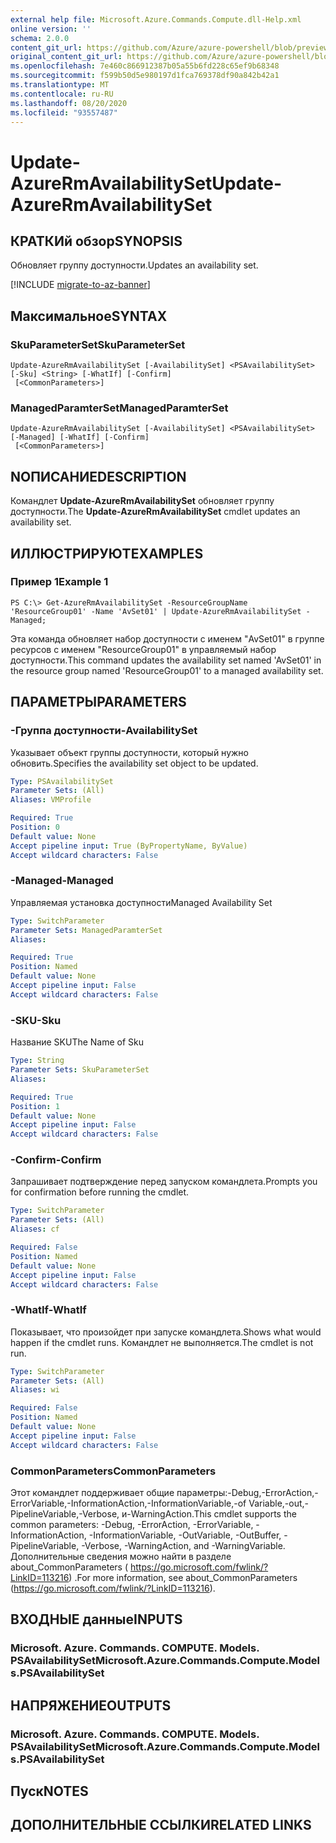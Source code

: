 ```yaml
---
external help file: Microsoft.Azure.Commands.Compute.dll-Help.xml
online version: ''
schema: 2.0.0
content_git_url: https://github.com/Azure/azure-powershell/blob/preview/src/ResourceManager/Compute/Stack/Commands.Compute/help/Update-AzureRmAvailabilitySet.md
original_content_git_url: https://github.com/Azure/azure-powershell/blob/preview/src/ResourceManager/Compute/Stack/Commands.Compute/help/Update-AzureRmAvailabilitySet.md
ms.openlocfilehash: 7e460c866912387b05a55b6fd228c65ef9b68348
ms.sourcegitcommit: f599b50d5e980197d1fca769378df90a842b42a1
ms.translationtype: MT
ms.contentlocale: ru-RU
ms.lasthandoff: 08/20/2020
ms.locfileid: "93557487"
---
```

# <span data-ttu-id="52cc3-101">Update-AzureRmAvailabilitySet</span><span class="sxs-lookup"><span data-stu-id="52cc3-101">Update-AzureRmAvailabilitySet</span></span>

## <span data-ttu-id="52cc3-102">КРАТКИй обзор</span><span class="sxs-lookup"><span data-stu-id="52cc3-102">SYNOPSIS</span></span>
<span data-ttu-id="52cc3-103">Обновляет группу доступности.</span><span class="sxs-lookup"><span data-stu-id="52cc3-103">Updates an availability set.</span></span>

[!INCLUDE [migrate-to-az-banner](../../includes/migrate-to-az-banner.md)]

## <span data-ttu-id="52cc3-104">Максимальное</span><span class="sxs-lookup"><span data-stu-id="52cc3-104">SYNTAX</span></span>

### <span data-ttu-id="52cc3-105">SkuParameterSet</span><span class="sxs-lookup"><span data-stu-id="52cc3-105">SkuParameterSet</span></span>
```
Update-AzureRmAvailabilitySet [-AvailabilitySet] <PSAvailabilitySet> [-Sku] <String> [-WhatIf] [-Confirm]
 [<CommonParameters>]
```

### <span data-ttu-id="52cc3-106">ManagedParamterSet</span><span class="sxs-lookup"><span data-stu-id="52cc3-106">ManagedParamterSet</span></span>
```
Update-AzureRmAvailabilitySet [-AvailabilitySet] <PSAvailabilitySet> [-Managed] [-WhatIf] [-Confirm]
 [<CommonParameters>]
```

## <span data-ttu-id="52cc3-107">NОПИСАНИЕ</span><span class="sxs-lookup"><span data-stu-id="52cc3-107">DESCRIPTION</span></span>
<span data-ttu-id="52cc3-108">Командлет **Update-AzureRmAvailabilitySet** обновляет группу доступности.</span><span class="sxs-lookup"><span data-stu-id="52cc3-108">The **Update-AzureRmAvailabilitySet** cmdlet updates an availability set.</span></span>

## <span data-ttu-id="52cc3-109">ИЛЛЮСТРИРУЮТ</span><span class="sxs-lookup"><span data-stu-id="52cc3-109">EXAMPLES</span></span>

### <span data-ttu-id="52cc3-110">Пример 1</span><span class="sxs-lookup"><span data-stu-id="52cc3-110">Example 1</span></span>
```
PS C:\> Get-AzureRmAvailabilitySet -ResourceGroupName 'ResourceGroup01' -Name 'AvSet01' | Update-AzureRmAvailabilitySet -Managed;
```

<span data-ttu-id="52cc3-111">Эта команда обновляет набор доступности с именем "AvSet01" в группе ресурсов с именем "ResourceGroup01" в управляемый набор доступности.</span><span class="sxs-lookup"><span data-stu-id="52cc3-111">This command updates the availability set named 'AvSet01' in the resource group named 'ResourceGroup01' to a managed availability set.</span></span>

## <span data-ttu-id="52cc3-112">ПАРАМЕТРЫ</span><span class="sxs-lookup"><span data-stu-id="52cc3-112">PARAMETERS</span></span>

### <span data-ttu-id="52cc3-113">-Группа доступности</span><span class="sxs-lookup"><span data-stu-id="52cc3-113">-AvailabilitySet</span></span>
<span data-ttu-id="52cc3-114">Указывает объект группы доступности, который нужно обновить.</span><span class="sxs-lookup"><span data-stu-id="52cc3-114">Specifies the availability set object to be updated.</span></span>

```yaml
Type: PSAvailabilitySet
Parameter Sets: (All)
Aliases: VMProfile

Required: True
Position: 0
Default value: None
Accept pipeline input: True (ByPropertyName, ByValue)
Accept wildcard characters: False
```

### <span data-ttu-id="52cc3-115">-Managed</span><span class="sxs-lookup"><span data-stu-id="52cc3-115">-Managed</span></span>
<span data-ttu-id="52cc3-116">Управляемая установка доступности</span><span class="sxs-lookup"><span data-stu-id="52cc3-116">Managed Availability Set</span></span>

```yaml
Type: SwitchParameter
Parameter Sets: ManagedParamterSet
Aliases: 

Required: True
Position: Named
Default value: None
Accept pipeline input: False
Accept wildcard characters: False
```

### <span data-ttu-id="52cc3-117">-SKU</span><span class="sxs-lookup"><span data-stu-id="52cc3-117">-Sku</span></span>
<span data-ttu-id="52cc3-118">Название SKU</span><span class="sxs-lookup"><span data-stu-id="52cc3-118">The Name of Sku</span></span>

```yaml
Type: String
Parameter Sets: SkuParameterSet
Aliases: 

Required: True
Position: 1
Default value: None
Accept pipeline input: False
Accept wildcard characters: False
```

### <span data-ttu-id="52cc3-119">-Confirm</span><span class="sxs-lookup"><span data-stu-id="52cc3-119">-Confirm</span></span>
<span data-ttu-id="52cc3-120">Запрашивает подтверждение перед запуском командлета.</span><span class="sxs-lookup"><span data-stu-id="52cc3-120">Prompts you for confirmation before running the cmdlet.</span></span>

```yaml
Type: SwitchParameter
Parameter Sets: (All)
Aliases: cf

Required: False
Position: Named
Default value: None
Accept pipeline input: False
Accept wildcard characters: False
```

### <span data-ttu-id="52cc3-121">-WhatIf</span><span class="sxs-lookup"><span data-stu-id="52cc3-121">-WhatIf</span></span>
<span data-ttu-id="52cc3-122">Показывает, что произойдет при запуске командлета.</span><span class="sxs-lookup"><span data-stu-id="52cc3-122">Shows what would happen if the cmdlet runs.</span></span> <span data-ttu-id="52cc3-123">Командлет не выполняется.</span><span class="sxs-lookup"><span data-stu-id="52cc3-123">The cmdlet is not run.</span></span>

```yaml
Type: SwitchParameter
Parameter Sets: (All)
Aliases: wi

Required: False
Position: Named
Default value: None
Accept pipeline input: False
Accept wildcard characters: False
```

### <span data-ttu-id="52cc3-124">CommonParameters</span><span class="sxs-lookup"><span data-stu-id="52cc3-124">CommonParameters</span></span>
<span data-ttu-id="52cc3-125">Этот командлет поддерживает общие параметры:-Debug,-ErrorAction,-ErrorVariable,-InformationAction,-InformationVariable,-of Variable,-out,-PipelineVariable,-Verbose, и-WarningAction.</span><span class="sxs-lookup"><span data-stu-id="52cc3-125">This cmdlet supports the common parameters: -Debug, -ErrorAction, -ErrorVariable, -InformationAction, -InformationVariable, -OutVariable, -OutBuffer, -PipelineVariable, -Verbose, -WarningAction, and -WarningVariable.</span></span> <span data-ttu-id="52cc3-126">Дополнительные сведения можно найти в разделе about_CommonParameters ( https://go.microsoft.com/fwlink/?LinkID=113216) .</span><span class="sxs-lookup"><span data-stu-id="52cc3-126">For more information, see about_CommonParameters (https://go.microsoft.com/fwlink/?LinkID=113216).</span></span>

## <span data-ttu-id="52cc3-127">ВХОДНЫЕ данные</span><span class="sxs-lookup"><span data-stu-id="52cc3-127">INPUTS</span></span>

### <span data-ttu-id="52cc3-128">Microsoft. Azure. Commands. COMPUTE. Models. PSAvailabilitySet</span><span class="sxs-lookup"><span data-stu-id="52cc3-128">Microsoft.Azure.Commands.Compute.Models.PSAvailabilitySet</span></span>

## <span data-ttu-id="52cc3-129">НАПРЯЖЕНИЕ</span><span class="sxs-lookup"><span data-stu-id="52cc3-129">OUTPUTS</span></span>

### <span data-ttu-id="52cc3-130">Microsoft. Azure. Commands. COMPUTE. Models. PSAvailabilitySet</span><span class="sxs-lookup"><span data-stu-id="52cc3-130">Microsoft.Azure.Commands.Compute.Models.PSAvailabilitySet</span></span>

## <span data-ttu-id="52cc3-131">Пуск</span><span class="sxs-lookup"><span data-stu-id="52cc3-131">NOTES</span></span>

## <span data-ttu-id="52cc3-132">ДОПОЛНИТЕЛЬНЫЕ ССЫЛКИ</span><span class="sxs-lookup"><span data-stu-id="52cc3-132">RELATED LINKS</span></span>

